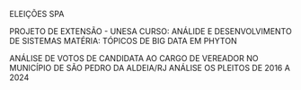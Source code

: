 ELEIÇÕES SPA

PROJETO DE EXTENSÃO - UNESA
CURSO: ANÁLIDE E DESENVOLVIMENTO DE SISTEMAS
MATÉRIA: TÓPICOS DE BIG DATA EM PHYTON

ANÁLISE DE VOTOS DE CANDIDATA AO CARGO DE VEREADOR NO MUNICÍPIO DE SÃO PEDRO DA ALDEIA/RJ
ANÁLISE OS PLEITOS DE 2016 A 2024
